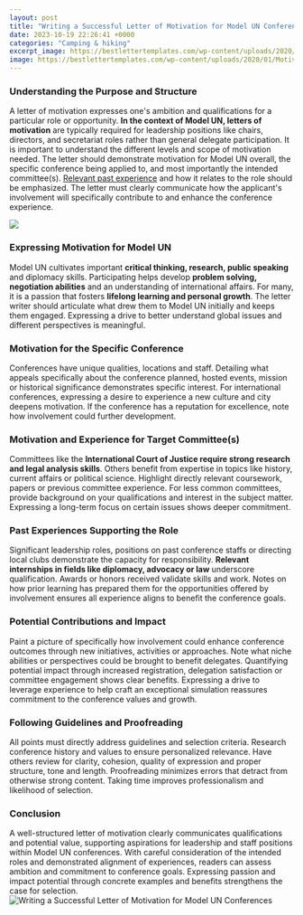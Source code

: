 ```yaml
---
layout: post
title: "Writing a Successful Letter of Motivation for Model UN Conferences"
date: 2023-10-19 22:26:41 +0000
categories: "Camping & hiking"
excerpt_image: https://bestlettertemplates.com/wp-content/uploads/2020/01/Motivation-Letter-For-Job.png?189db0&amp;189db0
image: https://bestlettertemplates.com/wp-content/uploads/2020/01/Motivation-Letter-For-Job.png?189db0&amp;189db0
---
```


### Understanding the Purpose and Structure
A letter of motivation expresses one's ambition and qualifications for a particular role or opportunity. **In the context of Model UN, letters of motivation** are typically required for leadership positions like chairs, directors, and secretariat roles rather than general delegate participation. 
It is important to understand the different levels and scope of motivation needed. The letter should demonstrate motivation for Model UN overall, the specific conference being applied to, and most importantly the intended committee(s). [Relevant past experience](https://fistore.mysenprints.com/collection/alan) and how it relates to the role should be emphasized. The letter must clearly communicate how the applicant's involvement will specifically contribute to and enhance the conference experience.

![](https://leverageedu.com/blog/wp-content/uploads/2020/03/Motivational-Letter.jpg)
### Expressing Motivation for Model UN 
Model UN cultivates important **critical thinking, research, public speaking** and diplomacy skills. Participating helps develop **problem solving, negotiation abilities** and an understanding of international affairs. For many, it is a passion that fosters **lifelong learning and personal growth**. The letter writer should articulate what drew them to Model UN initially and keeps them engaged. Expressing a drive to better understand global issues and different perspectives is meaningful.
### Motivation for the Specific Conference
Conferences have unique qualities, locations and staff. Detailing what appeals specifically about the conference planned, hosted events, mission or historical significance demonstrates specific interest. For international conferences, expressing a desire to experience a new culture and city deepens motivation. If the conference has a reputation for excellence, note how involvement could further development.
### Motivation and Experience for Target Committee(s) 
Committees like the **International Court of Justice require strong research and legal analysis skills**. Others benefit from expertise in topics like history, current affairs or political science. Highlight directly relevant coursework, papers or previous committee experience. For less common committees, provide background on your qualifications and interest in the subject matter. Expressing a long-term focus on certain issues shows deeper commitment.
### Past Experiences Supporting the Role 
Significant leadership roles, positions on past conference staffs or directing local clubs demonstrate the capacity for responsibility. **Relevant internships in fields like diplomacy, advocacy or law** underscore qualification. Awards or honors received validate skills and work. Notes on how prior learning has prepared them for the opportunities offered by involvement ensures all experience aligns to benefit the conference goals. 
### Potential Contributions and Impact
Paint a picture of specifically how involvement could enhance conference outcomes through new initiatives, activities or approaches. Note what niche abilities or perspectives could be brought to benefit delegates. Quantifying potential impact through increased registration, delegation satisfaction or committee engagement shows clear benefits. Expressing a drive to leverage experience to help craft an exceptional simulation reassures commitment to the conference values and growth. 
### Following Guidelines and Proofreading
All points must directly address guidelines and selection criteria. Research conference history and values to ensure personalized relevance. Have others review for clarity, cohesion, quality of expression and proper structure, tone and length. Proofreading minimizes errors that detract from otherwise strong content. Taking time improves professionalism and likelihood of selection.
### Conclusion
A well-structured letter of motivation clearly communicates qualifications and potential value, supporting aspirations for leadership and staff positions within Model UN conferences. With careful consideration of the intended roles and demonstrated alignment of experiences, readers can assess ambition and commitment to conference goals. Expressing passion and impact potential through concrete examples and benefits strengthens the case for selection.
![Writing a Successful Letter of Motivation for Model UN Conferences](https://bestlettertemplates.com/wp-content/uploads/2020/01/Motivation-Letter-For-Job.png?189db0&amp;189db0)